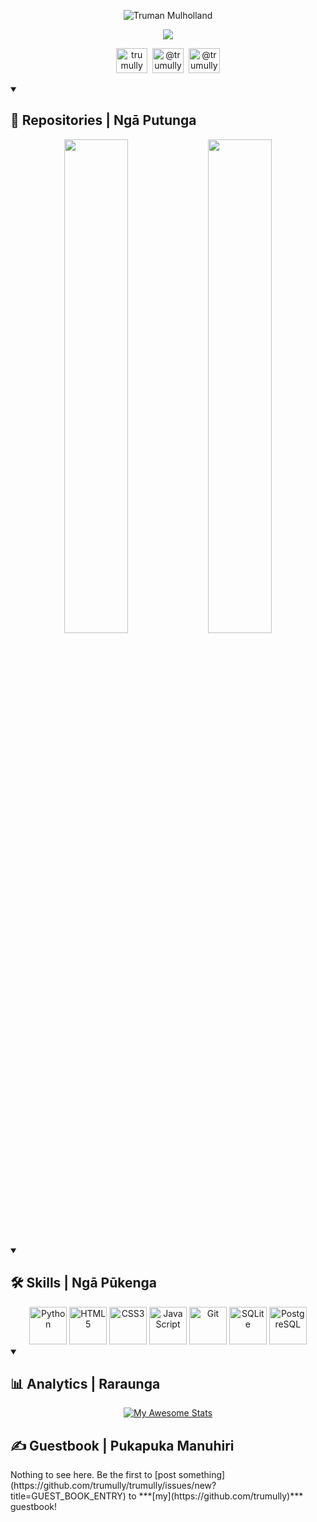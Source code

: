 <p align="center">
  <img src="https://readme-typing-svg.demolab.com?font=Fira+Code&size=20&duration=1&pause=1000&color=F7F7F7&center=true&vCenter=true&repeat=false&random=false&width=435&lines=Truman+Mulholland" alt="Truman Mulholland">
</p>  
<p align="center">
  <img src="https://readme-typing-svg.demolab.com?font=Fira+Code&size=20&pause=1000&color=F7F7F7&center=true&vCenter=true&random=false&width=435&lines=Kia+ora!+Kei+te+pēhea+koe?">
</p>

<!-- Socials --->
<p align="center">
  <a href="https://github.com/trumully"><img height="40" width="50" src="https://cdn.simpleicons.org/github/white" title="trumully"/></a>&nbsp;
  <img height="40" width="50" src="https://cdn.simpleicons.org/discord/white" title="@trumully"/>&nbsp;
  <a href="https://twitter.com/trumully"><img height="40" width="50" src="https://cdn.simpleicons.org/x/white" title="@trumully" /></a>
</p>

<!-- Repos --->
<details open>
  <summary><h2>📘 Repositories | Ngā Putunga</h2></summary>
      <p align="center">
          <a href="https://github.com/trumully/artipy"><img src="https://gh-card.dev/repos/trumully/artipy.svg" width="45%"></a>
          <a href="https://github.com/trumully/minesoc"><img src="https://gh-card.dev/repos/trumully/minesoc.svg" width="45%"></a>
      </p>
</details>

<!-- Skills --->
<details open>
  <summary><h2>🛠️ Skills | Ngā Pūkenga</h2></summary>
  <div align="center">
    <img height="60" width="60" src="https://cdn.simpleicons.org/python" title="Python" alt="Python" />
    <img height="60" width="60" src="https://cdn.simpleicons.org/html5" title="HTML5" alt="HTML5" />
    <img height="60" width="60" src="https://cdn.simpleicons.org/css3" title="CSS3" alt="CSS3" />
    <img height="60" width="60" src="https://cdn.simpleicons.org/javascript" title="JavaScript" alt="JavaScript" />
    <img height="60" width="60" src="https://cdn.simpleicons.org/git" title="Git" alt="Git" />
    <img height="60" width="60" src="https://cdn.simpleicons.org/sqlite" title="SQLite" alt="SQLite" />
    <img height="60" width="60" src="https://cdn.simpleicons.org/postgresql" title="PostgreSQL" alt="PostgreSQL" />
  </div>
</details>

<!-- Analytics --->
<details open>
  <summary><h2>📊 Analytics | Raraunga</h2></summary>
  <div align="center">

  [![My Awesome Stats](https://awesome-github-stats.azurewebsites.net/user-stats/trumully?cardType=level&theme=dark&preferLogin=true)](https://git.io/awesome-stats-card)

  </div>
</details>

<h2>✍️ Guestbook | Pukapuka Manuhiri</h2>
<!--START_SECTION:guestbook-section-->
Nothing to see here. Be the first to [post something](https://github.com/trumully/trumully/issues/new?title=GUEST_BOOK_ENTRY) to ***[my](https://github.com/trumully)*** guestbook!
<!--END_SECTION:guestbook-section-->

